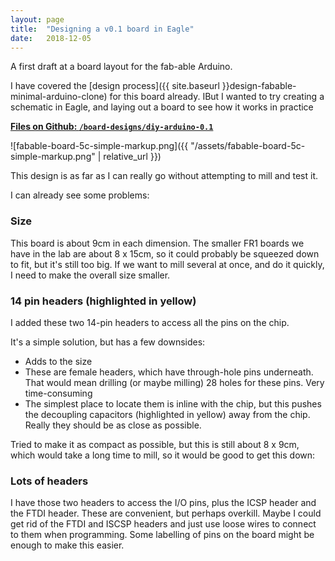 ```yaml
---
layout: page
title:  "Designing a v0.1 board in Eagle"
date:   2018-12-05
---
```


A first draft at a board layout for the fab-able Arduino.

<!--more-->

I have covered the [design process]({{ site.baseurl }}design-fabable-minimal-arduino-clone) for this board already. IBut I wanted to try creating a schematic in Eagle, and laying out a board to see how it works in practice

**[Files on Github: `/board-designs/diy-arduino-0.1`](https://github.com/andrewsleigh/digital-fabrication-module/tree/master/board-designs/diy-arduino-0.1)**

![fabable-board-5c-simple-markup.png]({{ "/assets/fabable-board-5c-simple-markup.png" | relative_url }})

This design is as far as I can really go without attempting to mill and test it. 

I can already see some problems:

### Size

This board is about 9cm in each dimension. The smaller FR1 boards we have in the lab are about 8 x 15cm, so it could probably be squeezed down to fit, but it's still too big. If we want to mill several at once, and do it quickly, I need to make the overall size smaller.

### 14 pin headers (highlighted in yellow)

I added these two 14-pin headers to access all the pins on the chip.

It's a simple solution, but has a few downsides:

* Adds to the size
* These are female headers, which have through-hole pins underneath. That would mean drilling (or maybe milling) 28 holes for these pins. Very time-consuming
* The simplest place to locate them is inline with the chip, but this pushes the decoupling capacitors (highlighted in yellow) away from the chip. Really they should be as close as possible. 

Tried to make it as compact as possible, but this is still about 8 x 9cm, which would take a long time to mill, so it would be good to get this down:

### Lots of headers

I have those two headers to access the I/O pins, plus the ICSP header and the FTDI header. These are convenient, but perhaps overkill. Maybe I could get rid of the FTDI and ISCSP headers and just use loose wires to connect to them when programming. Some labelling of pins on the board might be enough to make this easier.

